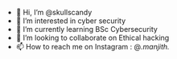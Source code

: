 - 👋 Hi, I’m @skullscandy
- 👀 I’m interested in cyber security
- 🌱 I’m currently learning BSc Cybersecurity
- 💞️ I’m looking to collaborate on Ethical hacking
- 📫 How to reach me on Instagram : @_.manjith._


<!---
skullscandy/skullscandy is a ✨ special ✨ repository because its `README.md` (this file) appears on your GitHub profile.
You can click the Preview link to take a look at your changes.
--->
